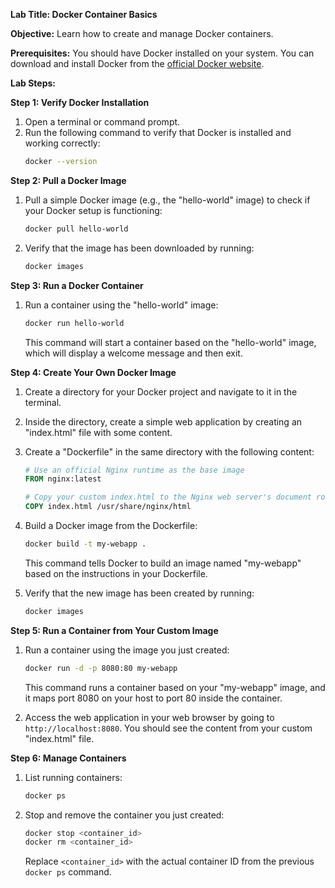 **Lab Title: Docker Container Basics**

**Objective:** Learn how to create and manage Docker containers.

**Prerequisites:** You should have Docker installed on your system. You can download and install Docker from the [official Docker website](https://www.docker.com/get-started).

**Lab Steps:**

**Step 1: Verify Docker Installation**
1. Open a terminal or command prompt.
2. Run the following command to verify that Docker is installed and working correctly:
   ```bash
   docker --version
   ```

**Step 2: Pull a Docker Image**
1. Pull a simple Docker image (e.g., the "hello-world" image) to check if your Docker setup is functioning:
   ```bash
   docker pull hello-world
   ```

2. Verify that the image has been downloaded by running:
   ```bash
   docker images
   ```

**Step 3: Run a Docker Container**
1. Run a container using the "hello-world" image:
   ```bash
   docker run hello-world
   ```

   This command will start a container based on the "hello-world" image, which will display a welcome message and then exit.

**Step 4: Create Your Own Docker Image**
1. Create a directory for your Docker project and navigate to it in the terminal.

2. Inside the directory, create a simple web application by creating an "index.html" file with some content.

3. Create a "Dockerfile" in the same directory with the following content:

   ```Dockerfile
   # Use an official Nginx runtime as the base image
   FROM nginx:latest

   # Copy your custom index.html to the Nginx web server's document root
   COPY index.html /usr/share/nginx/html
   ```

4. Build a Docker image from the Dockerfile:
   ```bash
   docker build -t my-webapp .
   ```

   This command tells Docker to build an image named "my-webapp" based on the instructions in your Dockerfile.

5. Verify that the new image has been created by running:
   ```bash
   docker images
   ```

**Step 5: Run a Container from Your Custom Image**
1. Run a container using the image you just created:
   ```bash
   docker run -d -p 8080:80 my-webapp
   ```

   This command runs a container based on your "my-webapp" image, and it maps port 8080 on your host to port 80 inside the container.

2. Access the web application in your web browser by going to `http://localhost:8080`. You should see the content from your custom "index.html" file.

**Step 6: Manage Containers**
1. List running containers:
   ```bash
   docker ps
   ```

2. Stop and remove the container you just created:
   ```bash
   docker stop <container_id>
   docker rm <container_id>
   ```

   Replace `<container_id>` with the actual container ID from the previous `docker ps` command.
